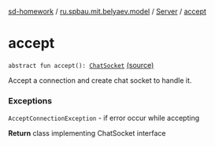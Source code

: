 [sd-homework](../../index.md) / [ru.spbau.mit.belyaev.model](../index.md) / [Server](index.md) / [accept](.)

# accept

`abstract fun accept(): `[`ChatSocket`](../-chat-socket/index.md) [(source)](https://github.com/StasBel/sd-homework/blob/InstantMessenger/src/main/kotlin/ru/spbau/mit/belyaev/model/Server.kt#L16)

Accept a connection and create chat socket to handle it.

### Exceptions

`AcceptConnectionException` - if error occur while accepting

**Return**
class implementing ChatSocket interface

